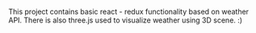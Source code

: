 This project contains basic react - redux functionality based on weather API.
There is also three.js used to visualize weather using 3D scene. :)
